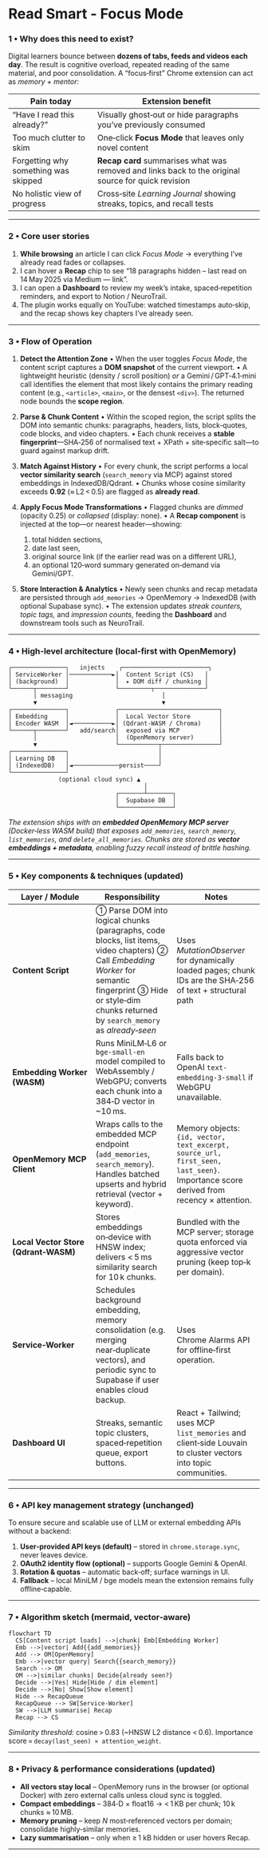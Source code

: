 # Read Smart - Focus Mode

### 1 • Why does this need to exist?

Digital learners bounce between **dozens of tabs, feeds and videos each day**. The result is cognitive overload, repeated reading of the same material, and poor consolidation. A “focus‑first” Chrome extension can act as *memory + mentor*:

| Pain today                           | Extension benefit                                                                                   |
| ------------------------------------ | --------------------------------------------------------------------------------------------------- |
| “Have I read this already?”          | Visually ghost‑out or hide paragraphs you’ve previously consumed                                    |
| Too much clutter to skim             | One‑click **Focus Mode** that leaves only novel content                                             |
| Forgetting why something was skipped | **Recap card** summarises what was removed and links back to the original source for quick revision |
| No holistic view of progress         | Cross‑site *Learning Journal* showing streaks, topics, and recall tests                             |

---

### 2 • Core user stories

1. **While browsing** an article I can click *Focus Mode* → everything I’ve already read fades or collapses.
2. I can hover a **Recap** chip to see “18 paragraphs hidden – last read on 14 May 2025 via Medium — link”.
3. I can open a **Dashboard** to review my week’s intake, spaced‑repetition reminders, and export to Notion / NeuroTrail.
4. The plugin works equally on YouTube: watched timestamps auto‑skip, and the recap shows key chapters I’ve already seen.

---

### 3 • Flow of Operation

1. **Detect the Attention Zone**
   • When the user toggles *Focus Mode*, the content script captures a **DOM snapshot** of the current viewport.
   • A lightweight heuristic (density / scroll position) *or* a Gemini / GPT‑4.1‑mini call identifies the element that most likely contains the primary reading content (e.g., `<article>`, `<main>`, or the densest `<div>`). The returned node bounds the **scope region**.

2. **Parse & Chunk Content**
   • Within the scoped region, the script splits the DOM into semantic chunks: paragraphs, headers, lists, block‑quotes, code blocks, and video chapters.
   • Each chunk receives a **stable fingerprint**—SHA‑256 of normalised text + XPath + site‑specific salt—to guard against markup drift.

3. **Match Against History**
   • For every chunk, the script performs a local **vector similarity search** (`search_memory` via MCP) against stored embeddings in IndexedDB/Qdrant.
   • Chunks whose cosine similarity exceeds **0.92** (≈ L2 < 0.5) are flagged as **already read**.

4. **Apply Focus Mode Transformations**
   • Flagged chunks are *dimmed* (opacity 0.25) or *collapsed* (display: none).
   • A **Recap component** is injected at the top—or nearest header—showing:

   1. total hidden sections,
   2. date last seen,
   3. original source link (if the earlier read was on a different URL),
   4. an optional 120‑word summary generated on‑demand via Gemini/GPT.

5. **Store Interaction & Analytics**
   • Newly seen chunks and recap metadata are persisted through `add_memories` → OpenMemory → IndexedDB (with optional Supabase sync).
   • The extension updates *streak counters, topic tags,* and *impression counts*, feeding the **Dashboard** and downstream tools such as NeuroTrail.

---

### 4 • High‑level architecture (local‑first with OpenMemory)

```
┌───────────────┐   injects    ┌────────────────────────┐
│ ServiceWorker │────────────►│  Content Script (CS)   │
│ (background)  │             │  ▸ DOM diff / chunking │
└──────┬────────┘             └─────────┬──────────────┘
       │ messaging                         │
       ▼                                   ▼
┌───────────────┐             ┌────────────────────────────┐
│ Embedding     │             │  Local Vector Store        │
│ Encoder WASM  │◄───────────►│ (Qdrant‑WASM / Chroma)     │
└──────┬────────┘   add/search│  exposed via MCP           │
       │                      │  (OpenMemory server)       │
       ▼                      └───────────┬────────────────┘
┌───────────────┐                         │
│ Learning DB   │                         │
│ (IndexedDB)   │◄─────────────persist────┘
└───────────────┘
              (optional cloud sync) ▲
                                      │
                              ┌───────┴───────┐
                              │  Supabase DB  │
                              └───────────────┘
```

*The extension ships with an **embedded OpenMemory MCP server** (Docker‑less WASM build) that exposes `add_memories`, `search_memory`, `list_memories`, and `delete_all_memories`. Chunks are stored as **vector embeddings + metadata**, enabling fuzzy recall instead of brittle hashing.*

---

### 5 • Key components & techniques (updated)

| Layer / Module                       | Responsibility                                                                                                                                                                                                    | Notes                                                                                                                               |
| ------------------------------------ | ----------------------------------------------------------------------------------------------------------------------------------------------------------------------------------------------------------------- | ----------------------------------------------------------------------------------------------------------------------------------- |
| **Content Script**                   | ① Parse DOM into logical chunks (paragraphs, code blocks, list items, video chapters) ② Call *Embedding Worker* for semantic fingerprint ③ Hide or style‑dim chunks returned by `search_memory` as *already‑seen* | Uses *MutationObserver* for dynamically loaded pages; chunk IDs are the SHA‑256 of text + structural path                           |
| **Embedding Worker (WASM)**          | Runs MiniLM‑L6 or `bge‑small‑en` model compiled to WebAssembly / WebGPU; converts each chunk into a 384‑D vector in \~10 ms.                                                                                      | Falls back to OpenAI `text-embedding-3-small` if WebGPU unavailable.                                                                |
| **OpenMemory MCP Client**            | Wraps calls to the embedded MCP endpoint (`add_memories`, `search_memory`). Handles batched upserts and hybrid retrieval (vector + keyword).                                                                      | Memory objects: `{id, vector, text_excerpt, source_url, first_seen, last_seen}`. Importance score derived from recency × attention. |
| **Local Vector Store (Qdrant‑WASM)** | Stores embeddings on‑device with HNSW index; delivers < 5 ms similarity search for 10 k chunks.                                                                                                                   | Bundled with the MCP server; storage quota enforced via aggressive vector pruning (keep top‑k per domain).                          |
| **Service‑Worker**                   | Schedules background embedding, memory consolidation (e.g. merging near‑duplicate vectors), and periodic sync to Supabase if user enables cloud backup.                                                           | Uses Chrome Alarms API for offline‑first operation.                                                                                 |
| **Dashboard UI**                     | Streaks, semantic topic clusters, spaced‑repetition queue, export buttons.                                                                                                                                        | React + Tailwind; uses MCP `list_memories` and client‑side Louvain to cluster vectors into topic communities.                       |

---

### 6 • API key management strategy (unchanged)

To ensure secure and scalable use of LLM or external embedding APIs without a backend:

1. **User‑provided API keys (default)** – stored in `chrome.storage.sync`, never leaves device.
2. **OAuth2 identity flow (optional)** – supports Google Gemini & OpenAI.
3. **Rotation & quotas** – automatic back‑off; surface warnings in UI.
4. **Fallback** – local MiniLM / bge models mean the extension remains fully offline‑capable.

---

### 7 • Algorithm sketch (mermaid, vector‑aware)

```mermaid
flowchart TD
  CS[Content script loads] -->|chunk| Emb[Embedding Worker]
  Emb -->|vector| Add{{add_memories}}
  Add --> OM[OpenMemory]
  Emb -->|vector query| Search{{search_memory}}
  Search --> OM
  OM -->|similar chunks| Decide{already seen?}
  Decide -->|Yes| Hide[Hide / dim element]
  Decide -->|No| Show[Show element]
  Hide --> RecapQueue
  RecapQueue --> SW[Service‑Worker]
  SW -->|LLM summarise| Recap
  Recap --> CS
```

*Similarity threshold:* cosine > 0.83 (\~HNSW L2 distance < 0.6). Importance score = `decay(last_seen) × attention_weight`.

---

### 8 • Privacy & performance considerations (updated)

* **All vectors stay local** – OpenMemory runs in the browser (or optional Docker) with zero external calls unless cloud sync is toggled.
* **Compact embeddings** – 384‑D × float16 → < 1 KB per chunk; 10 k chunks ≈ 10 MB.
* **Memory pruning** – keep *N* most‑referenced vectors per domain; consolidate highly‑similar memories.
* **Lazy summarisation** – only when ≥ 1 kB hidden or user hovers Recap.

---


